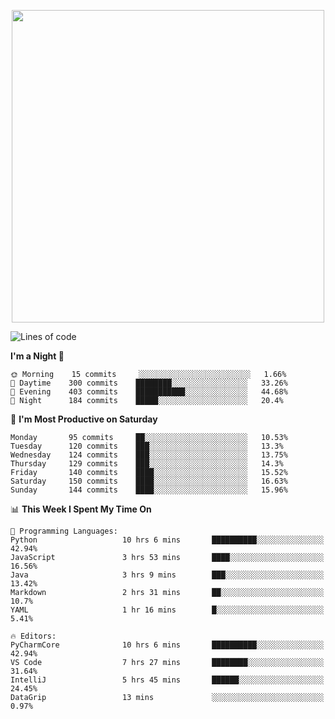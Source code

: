 <!--

[![Hits](https://hits.seeyoufarm.com/api/count/incr/badge.svg?url=https%3A%2F%2Fgithub.com/sangm1n)](https://hits.seeyoufarm.com) 
[![Repos Badge](https://badges.pufler.dev/repos/sangm1n)](https://badges.pufler.dev)
[![Github Badge](http://img.shields.io/badge/-github-black?style=flat-square&logo=github&logoColor=white&link=https:https://github.com/sangm1n/)](https://github.com/sangm1n/)
[![Netlify Badge](https://img.shields.io/badge/-TIL-00C7B7?style=flat-square&logo=Netlify&logoColor=white&link=https://sangminlog.netlify.com)](https://sangminlog.netlify.com)
[![Hugo Badge](https://img.shields.io/badge/-techblog-FF4088?style=flat-square&logo=Hugo&logoColor=white&link=https://sangm1n.github.io)](https://sangm1n.github.io)
[![Mail Badge](http://img.shields.io/badge/-mail-D14836?style=flat-square&logo=Gmail&logoColor=white&link=mailto:dltkd96als@naver.com)](mailto:dltkd96als@naver.com/)

![Lines of code](https://img.shields.io/badge/From%20Hello%20World%20I%27ve%20Written-3.9%20million%20lines%20of%20code-blue)
-->

<!--  -->

<p align="center">
  <a href="https://sangm1n.github.io/">
    <img src="https://user-images.githubusercontent.com/46131688/100516133-08bf3880-31c5-11eb-97ce-0548a7b3a35a.png" width="500">
  </a>
</p>

<!--START_SECTION:waka-->
![Lines of code](https://img.shields.io/badge/From%20Hello%20World%20I%27ve%20Written-3.4%20million%20lines%20of%20code-blue)

**I'm a Night 🦉** 

```text
🌞 Morning    15 commits     ░░░░░░░░░░░░░░░░░░░░░░░░░   1.66% 
🌆 Daytime    300 commits    ████████░░░░░░░░░░░░░░░░░   33.26% 
🌃 Evening    403 commits    ███████████░░░░░░░░░░░░░░   44.68% 
🌙 Night      184 commits    █████░░░░░░░░░░░░░░░░░░░░   20.4%

```
📅 **I'm Most Productive on Saturday** 

```text
Monday       95 commits     ██░░░░░░░░░░░░░░░░░░░░░░░   10.53% 
Tuesday      120 commits    ███░░░░░░░░░░░░░░░░░░░░░░   13.3% 
Wednesday    124 commits    ███░░░░░░░░░░░░░░░░░░░░░░   13.75% 
Thursday     129 commits    ███░░░░░░░░░░░░░░░░░░░░░░   14.3% 
Friday       140 commits    ████░░░░░░░░░░░░░░░░░░░░░   15.52% 
Saturday     150 commits    ████░░░░░░░░░░░░░░░░░░░░░   16.63% 
Sunday       144 commits    ████░░░░░░░░░░░░░░░░░░░░░   15.96%

```


📊 **This Week I Spent My Time On** 

```text
💬 Programming Languages: 
Python                   10 hrs 6 mins       ██████████░░░░░░░░░░░░░░░   42.94% 
JavaScript               3 hrs 53 mins       ████░░░░░░░░░░░░░░░░░░░░░   16.56% 
Java                     3 hrs 9 mins        ███░░░░░░░░░░░░░░░░░░░░░░   13.42% 
Markdown                 2 hrs 31 mins       ██░░░░░░░░░░░░░░░░░░░░░░░   10.7% 
YAML                     1 hr 16 mins        █░░░░░░░░░░░░░░░░░░░░░░░░   5.41%

🔥 Editors: 
PyCharmCore              10 hrs 6 mins       ██████████░░░░░░░░░░░░░░░   42.94% 
VS Code                  7 hrs 27 mins       ████████░░░░░░░░░░░░░░░░░   31.64% 
IntelliJ                 5 hrs 45 mins       ██████░░░░░░░░░░░░░░░░░░░   24.45% 
DataGrip                 13 mins             ░░░░░░░░░░░░░░░░░░░░░░░░░   0.97%

```


<!--END_SECTION:waka-->


<!--
**sangm1n/sangm1n** is a ✨ _special_ ✨ repository because its `README.md` (this file) appears on your GitHub profile.

Here are some ideas to get you started:

- 🔭 I’m currently working on ...
- 🌱 I’m currently learning ...
- 👯 I’m looking to collaborate on ...
- 🤔 I’m looking for help with ...
- 💬 Ask me about ...
- 📫 How to reach me: ...
- 😄 Pronouns: ...
- ⚡ Fun fact: ...

https://shields.io/
-->


